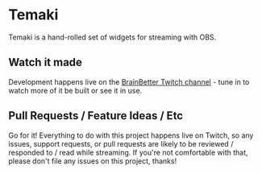 # Temaki

Temaki is a hand-rolled set of widgets for streaming with OBS.

## Watch it made

Development happens live on the [BrainBetter Twitch channel](https://www.twitch.tv/brainbetter) - tune in to watch more of it be built or see it in use.

## Pull Requests / Feature Ideas / Etc

Go for it! Everything to do with this project happens live on Twitch, so any issues, support requests, or pull requests are likely to be reviewed / responded to / read while streaming. If you're not comfortable with that, please don't file any issues on this project, thanks!
